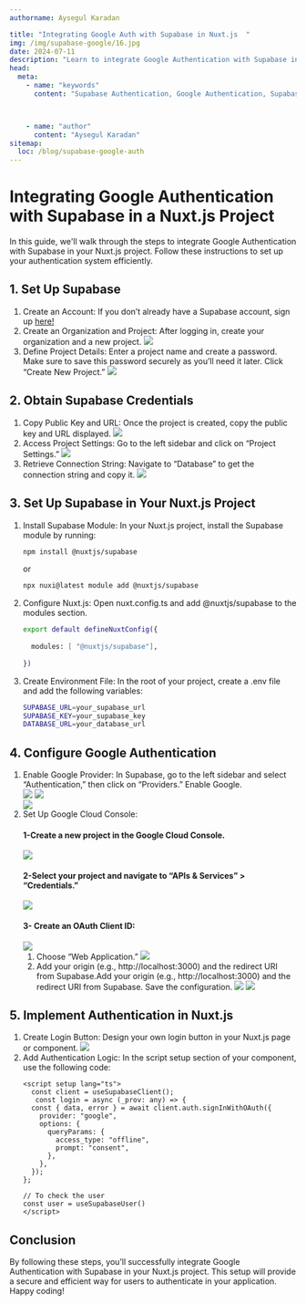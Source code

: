 ```yaml
---
authorname: Aysegul Karadan

title: "Integrating Google Auth with Supabase in Nuxt.js  "
img: /img/supabase-google/16.jpg
date: 2024-07-11
description: "Learn to integrate Google Authentication with Supabase in a Nuxt.js project. This guide covers setting up Supabase Auth with Google, configuring Nuxt.js, and ensuring secure user authentication."
head:
  meta:
    - name: "keywords"
      content: "Supabase Authentication, Google Authentication, Supabase Auth, Google OAuth, Nuxt.js Authentication, Nuxt Google Auth, JavaScript Authentication, Supabase Integration, Nuxt Integration, Secure Authentication, Web Security, OAuth2, Authentication Tutorial, Frontend Development, Nuxt.js Guide, Supabase Guide, Coding Tutorial, Web Development Tips, Developer Blog, Tech Guide, Supabase Google Auth, Nuxt.js Google Auth, Integrate Google Auth Supabase Nuxt, Supabase Nuxt.js integration, Google OAuth Nuxt.js, Nuxt.js secure login, Supabase secure authentication, Nuxt.js OAuth setup, Supabase Auth setup, Google Auth setup Nuxt, Nuxt.js Google OAuth integration, Secure user authentication, Nuxt.js Auth configuration, Google OAuth integration tutorial, Supabase and Google Auth guide, Nuxt.js authentication guide, Supabase authentication setup tutorial, OAuth with Supabase, Nuxt.js and Google Auth integration, Supabase Nuxt authentication, Google OAuth setup guide, Nuxt.js secure authentication, Supabase Auth with Google, Google OAuth implementation, Nuxt.js authentication steps, Supabase and Google OAuth integration, Nuxt.js user authentication, Secure OAuth integration, Supabase user management, Nuxt.js Google OAuth tutorial, Google Auth with Nuxt.js, Supabase integration guide, Web security with Supabase, Nuxt.js Auth implementation, Supabase and Nuxt.js authentication, Google Auth configuration Nuxt, Supabase OAuth2 setup, Nuxt.js authentication tutorial, Google OAuth with Supabase, Nuxt.js Auth tips, Securing user authentication Nuxt.js, Supabase authentication configuration, Google Auth in Nuxt.js project, OAuth2 with Nuxt.js, Supabase secure login setup, Nuxt.js OAuth tutorial, Google OAuth integration with Supabase, Nuxt.js authentication guide, Supabase and Google OAuth integration tutorial, Secure authentication in Nuxt.js, Nuxt.js and Supabase Auth setup, Google OAuth for Nuxt.js, Supabase Auth tutorial, Nuxt.js and OAuth2 setup, Google Auth configuration in Nuxt.js, Nuxt.js user authentication setup, Supabase Google Auth setup guide, Google OAuth integration Nuxt, Nuxt.js and Supabase secure authentication, Supabase and Nuxt.js secure login, OAuth integration Nuxt.js, Google Auth with Supabase integration, Nuxt.js authentication tips, Supabase user authentication guide, Google OAuth Nuxt.js integration tutorial, Supabase Auth Nuxt configuration, Nuxt.js secure OAuth, Supabase Google Auth tutorial, Secure authentication with Supabase and Nuxt, Nuxt.js authentication and OAuth, Google Auth setup in Nuxt, Supabase and Google Auth tutorial, Nuxt.js secure authentication setup, OAuth2 integration Supabase, Supabase Auth and Google OAuth, Nuxt.js secure authentication tutorial, Google OAuth and Nuxt.js integration guide, Nuxt.js Auth and Supabase setup, Supabase Google Auth integration, Nuxt.js OAuth setup guide, Google Auth in Supabase Nuxt.js project, Supabase authentication guide, Nuxt.js Google Auth setup, OAuth2 with Supabase tutorial, Nuxt.js secure login guide, Supabase integration tutorial, Google Auth and Nuxt.js setup"



    - name: "author"
      content: "Aysegul Karadan"
sitemap:
  loc: /blog/supabase-google-auth
---
```


# Integrating Google Authentication with Supabase in a Nuxt.js Project

In this guide, we'll walk through the steps to integrate Google Authentication with Supabase in your Nuxt.js project. Follow these instructions to set up your authentication system efficiently.

## 1. Set Up Supabase


<ol class="list-disc  text-base md:text-lg  ">
 
  <li >Create an Account: If you don’t already have a Supabase account, sign up <a href="https://supabase.com/dashboard/sign-up">here!</a>
  </li>
  <li>Create an Organization and Project: After logging in, create your organization and a new project.
  <img src="/img/supabase-google/1.jpg"  class="rounded h-full mt-4">
  </li>
    <li>Define Project Details: Enter a project name and create a password. Make sure to save this password securely as you’ll need it later. Click “Create New Project.”
  <img src="/img/supabase-google/2.jpg"  class="rounded h-full mt-4">
  </li>
</ol>

## 2. Obtain Supabase Credentials

<ol class="list-disc  text-base md:text-lg ">
 
  <li >Copy Public Key and URL: Once the project is created, copy the public key and URL displayed.
  <img src="/img/supabase-google/3.jpg"  class="rounded h-full mt-4">
  </li>
  <li>Access Project Settings: Go to the left sidebar and click on “Project Settings.”

  <img src="/img/supabase-google/4.jpg"  class="rounded h-full mt-4">
  </li>
    <li>Retrieve Connection String: Navigate to “Database” to get the connection string and copy it.
  <img src="/img/supabase-google/5.jpg"  class="rounded h-full mt-4">
  </li>
</ol>

## 3. Set Up Supabase in Your Nuxt.js Project

<ol class="list-disc text-base md:text-lg ">
 <li>Install Supabase Module: In your Nuxt.js project, install the Supabase module by running:
  </li>

```bash
npm install @nuxtjs/supabase

```

or

```bash
npx nuxi@latest module add @nuxtjs/supabase

```

 <li>Configure Nuxt.js: Open nuxt.config.ts and add @nuxtjs/supabase to the modules section.
  </li>


```bash
export default defineNuxtConfig({
 
  modules: [ "@nuxtjs/supabase"],
 
})
```
 <li>Create Environment File: In the root of your project, create a .env file and add the following variables:
  </li>

  ```bash
SUPABASE_URL=your_supabase_url
SUPABASE_KEY=your_supabase_key
DATABASE_URL=your_database_url
```

</ol>

## 4. Configure Google Authentication


<ol class="list-disc  text-base md:text-lg ">
 
  <li >Enable Google Provider: In Supabase, go to the left sidebar and select “Authentication,” then click on “Providers.” Enable Google.
  <div class="flex items-center justify-around mt-4">  <img src="/img/supabase-google/6.jpg"  class="rounded h-full mt-4">
   <img src="/img/supabase-google/7.jpg"  class="rounded h-full mt-4">
   </div>
    <img src="/img/supabase-google/8.jpg"  class="rounded h-full  mt-4">

  </li>
  <li>Set Up Google Cloud Console: 

   #### 1-Create a new project in the Google Cloud Console.

  <img src="/img/supabase-google/9.jpg"  class="rounded h-full mt-4">

  #### 2-Select your project and navigate to “APIs & Services” > “Credentials.”
  <img src="/img/supabase-google/10.jpg"  class="rounded h-full mt-4">

  #### 3- Create an OAuth Client ID: 
 <img src="/img/supabase-google/11.jpg"  class="rounded h-full mt-4">
<ol>
<li> Choose “Web Application.”
 <img src="/img/supabase-google/12.jpg"  class="rounded h-full mt-4">
</li>
<li> Add your origin (e.g., http://localhost:3000) and the redirect URI from Supabase.Add your origin (e.g., http://localhost:3000) and the redirect URI from Supabase.
Save the configuration.
 <img src="/img/supabase-google/14.jpg"  class="rounded h-full mt-4">
  <img src="/img/supabase-google/13.jpg"  class="rounded h-full mt-4">
</li>
</ol>
  </li>
  
</ol>

## 5. Implement Authentication in Nuxt.js


<ol class="list-disc  text-base md:text-lg  ">
 
  <li >Create Login Button: Design your own login button in your Nuxt.js page or component.
    <img src="/img/supabase-google/15.jpg"  class="rounded h-full mt-4">
  </li>
  <li>Add Authentication Logic:
In the script setup section of your component, use the following code:

  ```
  <script setup lang="ts">
    const client = useSupabaseClient();
     const login = async (_prov: any) => {
    const { data, error } = await client.auth.signInWithOAuth({
      provider: "google",
      options: {
        queryParams: {
          access_type: "offline",
          prompt: "consent",
        },
      },
    });
  };

  // To check the user
const user = useSupabaseUser()
  </script>
  ```
  </li>
   
</ol>

## Conclusion
By following these steps, you’ll successfully integrate Google Authentication with Supabase in your Nuxt.js project. This setup will provide a secure and efficient way for users to authenticate in your application. Happy coding!